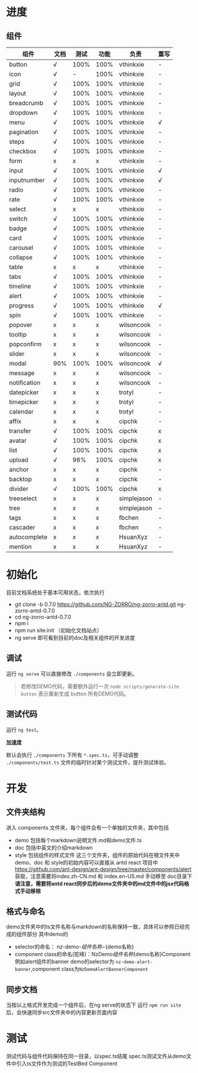 # 进度

## 组件
| 组件 | 文档 | 测试 | 功能 | 负责 | 重写 |
| --- | --- | --- | --- | --- | --- |
| button | √ | 100% | 100% | vthinkxie | - |
| icon | √ | - | 100% | vthinkxie | - |
| grid | √ | 100% | 100% | vthinkxie | - |
| layout | √ | 100% | 100% | vthinkxie | - |
| breadcrumb | √ | 100% | 100% | vthinkxie | - |
| dropdown | √ | 100% | 100% | vthinkxie | - |
| menu | √ | 100% | 100% | vthinkxie | √ |
| pagination | √ | 100% | 100% | vthinkxie | - |
| steps | √ | 100% | 100% | vthinkxie | - |
| checkbox | √ | 100% | 100% | vthinkxie | - |
| form | x | x | x | vthinkxie | - |
| input | √ | 100% | 100% | vthinkxie | √ |
| inputnumber | √ | 100% | 100% | vthinkxie | √ |
| radio | √ | 100% | 100% | vthinkxie | - |
| rate | √ | 100% | 100% | vthinkxie | - |
| select | x | x | x | vthinkxie | - |
| switch | √ | 100% | 100% | vthinkxie | - |
| badge | √ | 100% | 100% | vthinkxie | - |
| card | √ | 100% | 100% | vthinkxie | - |
| carousel | √ | 100% | 100% | vthinkxie | - |
| collapse | √ | 100% | 100% | vthinkxie | - |
| table | x | x | x | vthinkxie | - |
| tabs | √ | 100% | 100% | vthinkxie | - |
| timeline | √ | 100% | 100% | vthinkxie | - |
| alert | √ | 100% | 100% | vthinkxie | - |
| progress | √ | 100% | 100% | vthinkxie | √ |
| spin | √ | 100% | 100% | vthinkxie | - |
| popover | x | x | x | wilsoncook | - |
| tooltip | x | x | x | wilsoncook | - |
| popconfirm | x | x | x | wilsoncook | - |
| slider | x | x | x | wilsoncook | - |
| modal | 90% | 100% | 100% | wilsoncook | √ |
| message | x | x | x | wilsoncook | - |
| notification | x | x | x | wilsoncook | - |
| datepicker | x | x | x | trotyl | - |
| timepicker | x | x | x | trotyl | - |
| calendar | x | x | x | trotyl | - |
| affix | x | x | x | cipchk | - |
| transfer | √ | 100% | 100% | cipchk | x |
| avatar | √ | 100% | 100% | cipchk | x |
| list | √ | 100% | 100% | cipchk | x |
| upload | √ | 98% | 100% | cipchk | x |
| anchor | x | x | x | cipchk | - |
| backtop | x | x | x | cipchk | - |
| divider | √ | 100% | 100% | cipchk | x |
| treeselect | x | x | x | simplejason | - |
| tree | x | x | x | simplejason | - |
| tags | x | x | x | fbchen | -|
| cascader | x | x | x | fbchen | - |
| autocomplete | x | x | x | HsuanXyz | - |
| mention | x | x | x | HsuanXyz | - |



# 初始化
目前文档系统处于基本可用状态，依次执行
* git clone -b 0.7.0 https://github.com/NG-ZORRO/ng-zorro-antd.git ng-zorro-antd-0.7.0
* cd ng-zorro-antd-0.7.0
* npm i
* npm run site:init （初始化文档站点）
* ng serve
即可看到目前的doc及相关组件的开发进度

## 调试

运行 `ng serve` 可以直接修改 `./components` 会立即更新。

> 若修改DEMO代码，需要额外运行一次 `node scripts/generate-site button` 表示重新生成 button 所有DEMO代码。

## 测试代码

运行 `ng test`。

**加速度**

默认会执行 `./components` 下所有 `*.spec.ts`，可手动调整 `./components/test.ts` 文件的临时针对某个测试文件，提升测试体验。

# 开发
## 文件夹结构
进入 components 文件夹，每个组件会有一个单独的文件夹，其中包括
* demo 包括每个markdown说明文件.md和demo文件.ts
* doc 包括中英文的介绍markdown
* style 包括组件的样式文件
这三个文件夹，组件的原始代码在根文件夹中
demo、doc 和 style的初始内容可以直接从 antd react 项目中 https://github.com/ant-design/ant-design/tree/master/components/alert 获取，注意需要将index.zh-CN.md 和 index.en-US.md 手动移至 doc目录下
**请注意，需要将antd react同步后的demo文件夹中的md文件中的jsx代码格式手动移除**
## 格式与命名
demo文件夹中的ts文件名称与markdown的名称保持一致，具体可以参照已经完成的组件部分
其中demo的
* selector的命名： nz-demo-${组件名称}-${demo名称}
* component class的命名(驼峰)：NzDemo${组件名称}${demo名称}Component
例如alert组件的banner demo的selector为 `nz-demo-alert-banner`,component class为`NzDemoAlertBannerComponent`
## 同步文档
当按以上格式开发完成一个组件后，在ng serve的状态下
运行 `npm run site` 后，会快速同步src文件夹中的内容更新页面内容
# 测试
测试代码与组件代码保持在同一目录，以spec.ts结尾
spec.ts测试文件从demo文件中引入ts文件作为测试的TestBed Component
